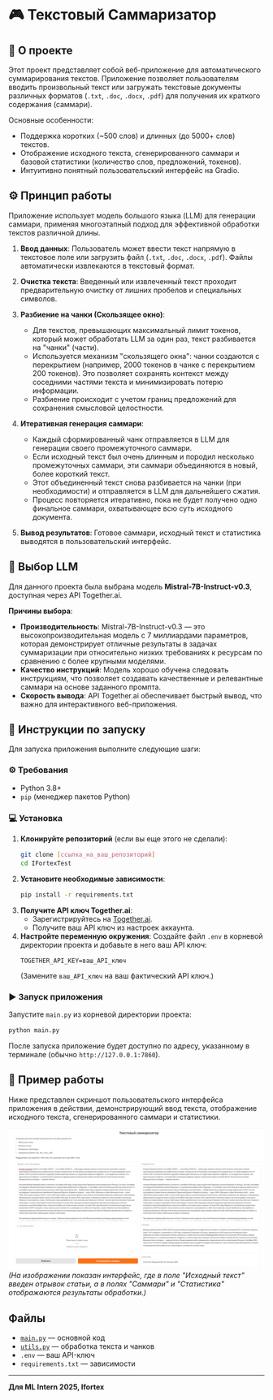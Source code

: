 # 🎮 Текстовый Саммаризатор

## 📖 О проекте

Этот проект представляет собой веб-приложение для автоматического суммарирования текстов. Приложение позволяет пользователям вводить произвольный текст или загружать текстовые документы различных форматов (`.txt`, `.doc`, `.docx`, `.pdf`) для получения их краткого содержания (саммари).

Основные особенности:
- Поддержка коротких (~500 слов) и длинных (до 5000+ слов) текстов.
- Отображение исходного текста, сгенерированного саммари и базовой статистики (количество слов, предложений, токенов).
- Интуитивно понятный пользовательский интерфейс на Gradio.

## ⚙️ Принцип работы

Приложение использует модель большого языка (LLM) для генерации саммари, применяя многоэтапный подход для эффективной обработки текстов различной длины.

1.  **Ввод данных**: Пользователь может ввести текст напрямую в текстовое поле или загрузить файл (`.txt`, `.doc`, `.docx`, `.pdf`). Файлы автоматически извлекаются в текстовый формат.

2.  **Очистка текста**: Введенный или извлеченный текст проходит предварительную очистку от лишних пробелов и специальных символов.

3.  **Разбиение на чанки (Скользящее окно)**:
    -   Для текстов, превышающих максимальный лимит токенов, который может обработать LLM за один раз, текст разбивается на "чанки" (части).
    -   Используется механизм "скользящего окна": чанки создаются с перекрытием (например, 2000 токенов в чанке с перекрытием 200 токенов). Это позволяет сохранять контекст между соседними частями текста и минимизировать потерю информации.
    -   Разбиение происходит с учетом границ предложений для сохранения смысловой целостности.

4.  **Итеративная генерация саммари**:
    -   Каждый сформированный чанк отправляется в LLM для генерации своего промежуточного саммари.
    -   Если исходный текст был очень длинным и породил несколько промежуточных саммари, эти саммари объединяются в новый, более короткий текст.
    -   Этот объединенный текст снова разбивается на чанки (при необходимости) и отправляется в LLM для дальнейшего сжатия.
    -   Процесс повторяется итеративно, пока не будет получено одно финальное саммари, охватывающее всю суть исходного документа.

5.  **Вывод результатов**: Готовое саммари, исходный текст и статистика выводятся в пользовательский интерфейс.

## 🤖 Выбор LLM

Для данного проекта была выбрана модель **Mistral-7B-Instruct-v0.3**, доступная через API Together.ai.

**Причины выбора**:
-   **Производительность**: Mistral-7B-Instruct-v0.3 — это высокопроизводительная модель с 7 миллиардами параметров, которая демонстрирует отличные результаты в задачах суммаризации при относительно низких требованиях к ресурсам по сравнению с более крупными моделями.
-   **Качество инструкций**: Модель хорошо обучена следовать инструкциям, что позволяет создавать качественные и релевантные саммари на основе заданного промпта.
-   **Скорость вывода**: API Together.ai обеспечивает быстрый вывод, что важно для интерактивного веб-приложения.

## 🚀 Инструкции по запуску

Для запуска приложения выполните следующие шаги:

### ⚙️ Требования

-   Python 3.8+
-   `pip` (менеджер пакетов Python)

### 💻 Установка

1.  **Клонируйте репозиторий** (если вы еще этого не сделали):
    ```bash
    git clone [ссылка_на_ваш_репозиторий]
    cd IFortexTest
    ```
2.  **Установите необходимые зависимости**:
    ```bash
    pip install -r requirements.txt
    ```
3.  **Получите API ключ Together.ai**:
    -   Зарегистрируйтесь на [Together.ai](https://www.together.ai/).
    -   Получите ваш API ключ из настроек аккаунта.
4.  **Настройте переменную окружения**:
    Создайте файл `.env` в корневой директории проекта и добавьте в него ваш API ключ:
    ```
    TOGETHER_API_KEY=ваш_API_ключ
    ```
    (Замените `ваш_API_ключ` на ваш фактический API ключ.)

### ▶️ Запуск приложения

Запустите `main.py` из корневой директории проекта:

```bash
python main.py
```

После запуска приложение будет доступно по адресу, указанному в терминале (обычно `http://127.0.0.1:7860`).

## 📸 Пример работы

Ниже представлен скриншот пользовательского интерфейса приложения в действии, демонстрирующий ввод текста, отображение исходного текста, сгенерированного саммари и статистики.

![Пример работы приложения](Example.png)
*(На изображении показан интерфейс, где в поле "Исходный текст" введен отрывок статьи, а в полях "Саммари" и "Статистика" отображаются результаты обработки.)*

## Файлы
- [`main.py`](main.py) — основной код
- [`utils.py`](utils.py) — обработка текста и чанков
- `.env` — ваш API-ключ
- `requirements.txt` — зависимости

---

**Для ML Intern 2025, Ifortex** 